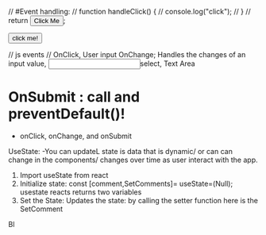 // #Event handling: 
//   function handleClick() {
//     console.log("click");
//   }
//   return <button onClick={handleClick}>Click Me</button>;

<button>
    click me!
</button>


// js events 
// OnClick, 
User input
OnChange; Handles the changes of an input value, <input>select, Text Area</input>

# OnSubmit : call and preventDefault()! 
- onClick, onChange, and onSubmit

UseState: 
-You can updateL 
state is data that is dynamic/ or can can change in the components/ changes over time as user interact with the app. 

<!--  Display Blogs: When a user clickes  -->
1. Import useState from react 
2. Initialize state: 
const [comment,SetComments]= useState=(Null);
usestate reacts returns two variables
3. Set the State: 
Updates the state: by calling the setter function here is the SetComment

Bl



